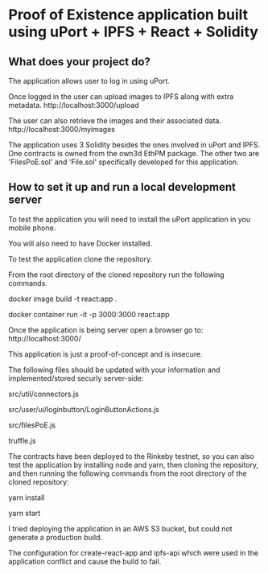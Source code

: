 # Proof of Existence application built using uPort + IPFS + React + Solidity

## What does your project do?

The application allows user to log in using uPort.

Once logged in the user can upload images to IPFS along with extra metadata.
http://localhost:3000/upload

The user can also retrieve the images and their associated data.
http://localhost:3000/myimages

The application uses 3 Solidity besides the ones involved in uPort and IPFS.
One contracts is owned from the own3d EthPM package.
The other two are 'FilesPoE.sol' and 'File.sol' specifically developed for this application.

## How to set it up and run a local development server

To test the application you will need to install the uPort application in you mobile phone.

You will also need to have Docker installed.

To test the application clone the repository.

From the root directory of the cloned repository run the following commands.

docker image build -t react:app .

docker container run -it -p 3000:3000 react:app

Once the application is being server open a browser go to:
http://localhost:3000/

This application is just a proof-of-concept and is insecure.

The following files should be updated with your information and implemented/stored securly server-side:

src/util/connectors.js

src/user/ui/loginbutton/LoginButtonActions.js

src/filesPoE.js

truffle.js

The contracts have been deployed to the Rinkeby testnet, so you can also test the application by installing node and yarn, then cloning the repository, and then running the following commands from the root directory of the cloned repository:

yarn install

yarn start

I tried deploying the application in an AWS S3 bucket, but could not generate a production build.

The configuration for create-react-app and ipfs-api which were used in the application conflict and cause the build to fail.
